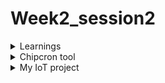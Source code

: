 # Week2_session2
<details>
<summary>Learnings</summary>
 In this session the RISC-HDP cohort was introduced to the chipcron tool developed by the trainer of the course Mayank Kabra
 This tool is a an automatic RISCV core generator tool which spits out synthesizable RTL for a RISC core based on the specification provided by the user Core's specification 
 depends on the application for which the RISCV core needs to be created. The tool also generates a verilog testbench to test the core 
 This session's task for each member of the cohort is to identify an IoT application for which they would like to generate a RISC core using the ChipCron tool
</details>
<details> <summary> Chipcron tool </summary>
1. The interface -  Tool provides a script based interface to the user where the user can modify a json file to specify their RISC-V core. 
 Fields in the json file are self explainatory ..e.g. Alu_dist actually indicates the number of pipeline stages needed.
 The idea is to choose the parameters wisely and fully based on the exact needs of the application program. For example if the code only has 50 instructions then a small 
 instruction memory will be sufficient and PC size of 6 bits can cater to the needs of the program. Similarly we can choose what all instructions our code needs and only implement those instructions in the microarchitecture of our core 
    <img width="563" alt="image" src="https://github.com/jaya117/RISCV-HDP/assets/139655462/0f569ef3-4a79-4149-8069-6d1078364049">
2. Steps to use the tool
   

</details>
<details> 
  <summary> My IoT project </summary>
  Still thinking about it.
  Is it possible with this tool to create an SoC with 2 RISC-V cores , running in parallel as a PoC of parallel computing?
  
</details>
